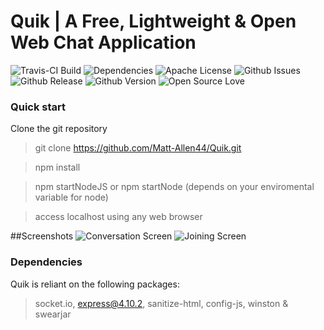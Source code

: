 # Quik | A Free, Lightweight & Open Web Chat Application

![Travis-CI Build](https://api.travis-ci.org/Matt-Allen44/Quik.svg)
![Dependencies](https://david-dm.org/matt-allen44/quik.svg)
![Apache License](https://img.shields.io/github/license/matt-allen44/quik.svg)
![Github Issues](https://img.shields.io/github/issues/matt-allen44/quik.svg)
![Github Release](https://img.shields.io/github/release/matt-allen44/quik.svg)
![Github Version](https://img.shields.io/github/tag/matt-allen44/quik.svg)
![Open Source Love](https://badges.frapsoft.com/os/v1/open-source.svg?v=103)

### Quick start
Clone the git repository
> git clone https://github.com/Matt-Allen44/Quik.git

> npm install

> npm startNodeJS or npm startNode  (depends on your enviromental variable for node)

> access localhost using any web browser

##Screenshots
![Conversation Screen](http://i.imgur.com/O6pkX6U.png)
![Joining Screen](http://i.imgur.com/oKBWSZ5.png)


### Dependencies    
Quik is reliant on the following packages:
> socket.io, express@4.10.2, sanitize-html, config-js, winston & swearjar
